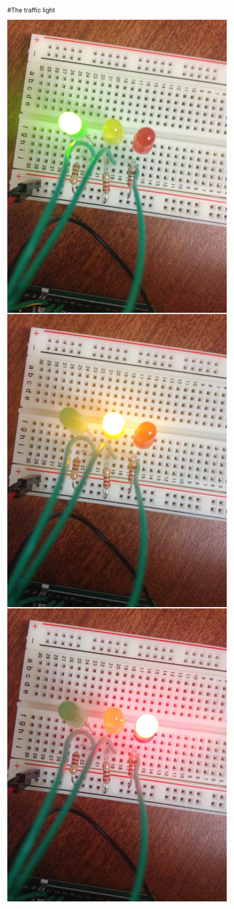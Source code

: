 #The traffic light

![See example here](green.jpg)
![See example here](yellow.jpg)
![See example here](red.jpg)
